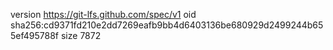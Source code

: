 version https://git-lfs.github.com/spec/v1
oid sha256:cd9371fd210e2dd7269eafb9bb4d6403136be680929d2499244b655ef495788f
size 7872

